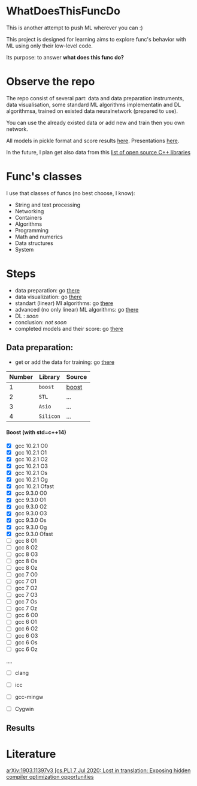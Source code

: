 # WhatDoesThisFuncDo

This is another attempt to push ML wherever you can :)

This project is designed for learning aims to explore func's behavior with ML using only their low-level code.

Its purpose: to answer  **what does this func do?**


# Observe the repo

The repo consist of several part: data and data preparation instruments, data visualisation, some standard ML algorithms implementatin and DL algorithmsa, trained on existed data neuralnetwork (prepared to use).

You can use the already existed data or add new and train then you own network.

All models in pickle format and score results [here](./models_pickle). Presentations [here](./tools/pdf).

In the future, I plan get also data from this [list of open source C++ libraries](https://en.cppreference.com/w/cpp/links/libs)


# Func's classes

I use that classes of funcs (no best choose, I know):

* String and text processing
* Networking
* Containers
* Algorithms
* Programming
* Math and numerics
* Data structures
* System

# Steps

* data preparation: go [there](./tools/raw_data_prepare/)
* data visualization: go [there](./tools/data_visualisation/)
* standart (linear) Ml algorithms: go [there](./tools/linear_models/)
* advanced (no only linear) ML algorithms: go [there](./tools/no_only_linear_models/)
* DL : *soon*
* conclusion: *not soon*
* completed models and their score: go [there](./models_pickle)



## Data preparation:
* get or add the data for training: go [there](./tools/raw_data_prepare/)


| Number | Library     | Source                          |
|--------|-------------|---------------------------------|
| 1      | `boost`      | [boost](https://www.boost.org/) |
| 2      | `STL`       | ...                             |
| 3      | `Asio`  | ...                             |
| 4      | `Silicon` | ...                             |




#### Boost (with std=c++14)
- [x] gcc 10.2.1 O0
- [x] gcc 10.2.1 O1
- [x] gcc 10.2.1 O2
- [x] gcc 10.2.1 O3
- [x] gcc 10.2.1 Os
- [x] gcc 10.2.1 Og
- [x] gcc 10.2.1 Ofast
- [x] gcc 9.3.0 O0
- [x] gcc 9.3.0 O1
- [x] gcc 9.3.0 O2
- [x] gcc 9.3.0 O3
- [x] gcc 9.3.0 Os
- [x] gcc 9.3.0 Og
- [x] gcc 9.3.0 Ofast
- [ ] gcc 8 O1
- [ ] gcc 8 O2
- [ ] gcc 8 O3
- [ ] gcc 8 Os
- [ ] gcc 8 Oz
- [ ] gcc 7 O0
- [ ] gcc 7 O1
- [ ] gcc 7 O2
- [ ] gcc 7 O3
- [ ] gcc 7 Os
- [ ] gcc 7 Oz
- [ ] gcc 6 O0
- [ ] gcc 6 O1
- [ ] gcc 6 O2
- [ ] gcc 6 O3
- [ ] gcc 6 Os
- [ ] gcc 6 Oz

....

- [ ] clang
- [ ] icc
- [ ] gcc-mingw
- [ ] Cygwin


## Results

# Literature

[arXiv:1903.11397v3 [cs.PL] 7 Jul 2020: Lost in translation: Exposing hidden compiler optimization opportunities](https://arxiv.org/pdf/1903.11397.pdf)
